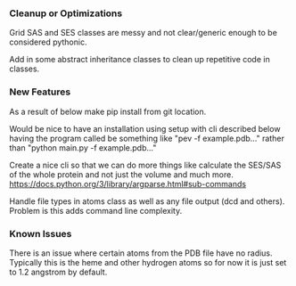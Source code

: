 ### Cleanup or Optimizations

Grid SAS and SES classes are messy and not clear/generic enough to be
considered pythonic.

Add in some abstract inheritance classes to clean up repetitive code in classes.

### New Features

As a result of below make pip install from git location.

Would be nice to have an installation using setup with cli described below having
the program called be something like "pev -f example.pdb..." rather than "python main.py -f example.pdb..."

Create a nice cli so that we can do more things like calculate the SES/SAS of
the whole protein and not just the volume and much more. https://docs.python.org/3/library/argparse.html#sub-commands

Handle file types in atoms class as well as any file
output (dcd and others). Problem is this adds command line complexity.

### Known Issues

There is an issue where certain atoms from the PDB file have no radius.
Typically this is the heme and other hydrogen atoms
so for now it is just set to 1.2 angstrom by default.
